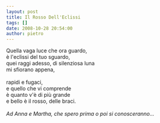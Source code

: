 ```yaml
---
layout: post
title: Il Rosso Dell'Eclissi
tags: []
date: 2008-10-28 20:54:00
author: pietro
---
```

Quella vaga luce che ora guardo,<br/>è l'eclissi del tuo sguardo,<br/>quei raggi adesso, di silenziosa luna<br/>mi sfiorano appena,<br/><br/>rapidi e fugaci,<br/>e quello che vi comprende<br/>è quanto v'è di più grande<br/>e bello è il rosso, delle braci.<br/><br/><span style="font-style: italic">Ad Anna e Martha, che spero prima o poi si conosceranno...</span>
